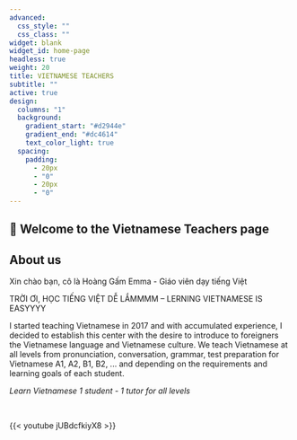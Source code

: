 ```yaml
---
advanced:
  css_style: ""
  css_class: ""
widget: blank
widget_id: home-page
headless: true
weight: 20
title: VIETNAMESE TEACHERS
subtitle: ""
active: true
design:
  columns: "1"
  background:
    gradient_start: "#d2944e"
    gradient_end: "#dc4614"
    text_color_light: true
  spacing:
    padding:
      - 20px
      - "0"
      - 20px
      - "0"
---
```

## 👋 Welcome to the Vietnamese Teachers page

## About us

Xin chào bạn, cô là Hoàng Gấm Emma - Giáo viên dạy tiếng Việt

TRỜI ƠI, HỌC TIẾNG VIỆT DỄ LẮMMMM – LERNING VIETNAMESE IS EASYYYY 

I started teaching Vietnamese in 2017 and with accumulated experience, I decided to establish this center with the desire to introduce to foreigners the Vietnamese language and Vietnamese culture. We teach Vietnamese at all levels from pronunciation, conversation, grammar, test preparation for Vietnamese A1, A2, B1, B2, ... and depending on the requirements and learning goals of each student.

*Learn Vietnamese 1 student - 1 tutor for all levels*

*</br>*

{{< youtube jUBdcfkiyX8 >}}

</br>